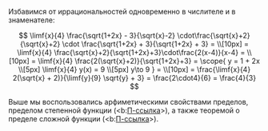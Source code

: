 Избавимся от иррациональностей одновременно в числителе и в знаменателе:

$$ \limf{x}{4} \frac{\sqrt{1+2x} - 3}{\sqrt{x}-2} \cdot\frac{\sqrt{x}+2}{\sqrt{x}+2} \cdot \frac{\sqrt{1+2x} + 3}{\sqrt{1+2x} + 3} = \\[10px] = \limf{x}{4} \frac{\sqrt{x}+2}{\sqrt{1+2x}+3}\cdot\frac{2(x-4)}{x-4} = \\[10px] = \limf{x}{4} \frac{2(\sqrt{x}+2)}{\sqrt{1+2x}+3} = \scope{ y = 1 + 2x \\[5px] \limf{x}{4} y(x) = 9 \\[5px] y\to 9 } = \\[10px] = \frac{\limf{x}{4} 2(\sqrt{x} + 2)}{\limf{y}{9} \sqrt{y} + 3} = \frac{2\cdot4}{6} = \frac{4}{3}  $$

Выше мы воспользовались арфиметическими свойствами пределов, пределом степенной функции (<b:[П-ссылка](advanced/proto/f-lim/f-power)>), а также теоремой о пределе сложной функции (<b:[П-ссылка](advanced/proto/f-lim/composition)>).